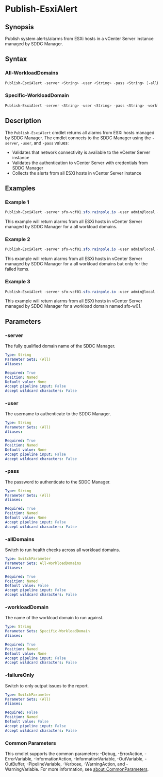 # Publish-EsxiAlert

## Synopsis

Publish system alerts/alarms from ESXi hosts in a vCenter Server instance managed by SDDC Manager.

## Syntax

### All-WorkloadDomains

```powershell
Publish-EsxiAlert -server <String> -user <String> -pass <String> [-allDomains] [-failureOnly] [<CommonParameters>]
```

### Specific-WorkloadDomain

```powershell
Publish-EsxiAlert -server <String> -user <String> -pass <String> -workloadDomain <String> [-failureOnly] [<CommonParameters>]
```

## Description

The `Publish-EsxiAlert` cmdlet returns all alarms from ESXi hosts managed by SDDC Manager.
The cmdlet connects to the SDDC Manager using the `-server`, `-user`, and `-pass` values:

- Validates that network connectivity is available to the vCenter Server instance
- Validates the authentication to vCenter Server with credentials from SDDC Manager
- Collects the alerts from all ESXi hosts in vCenter Server instance

## Examples

### Example 1

```powershell
Publish-EsxiAlert -server sfo-vcf01.sfo.rainpole.io -user admin@local -pass VMw@re1!VMw@re1! -allDomains
```

This example will return alarms from all ESXi hosts in vCenter Server managed by SDDC Manager for a all workload domains.

### Example 2

```powershell
Publish-EsxiAlert -server sfo-vcf01.sfo.rainpole.io -user admin@local -pass VMw@re1!VMw@re1! -allDomains -failureOnly
```

This example will return alarms from all ESXi hosts in vCenter Server managed by SDDC Manager for a all workload domains but only for the failed items.

### Example 3

```powershell
Publish-EsxiAlert -server sfo-vcf01.sfo.rainpole.io -user admin@local -pass VMw@re1!VMw@re1! -workloadDomain sfo-w01
```

This example will return alarms from all ESXi hosts in vCenter Server managed by SDDC Manager for a workload domain named sfo-w01.

## Parameters

### -server

The fully qualified domain name of the SDDC Manager.

```yaml
Type: String
Parameter Sets: (All)
Aliases:

Required: True
Position: Named
Default value: None
Accept pipeline input: False
Accept wildcard characters: False
```

### -user

The username to authenticate to the SDDC Manager.

```yaml
Type: String
Parameter Sets: (All)
Aliases:

Required: True
Position: Named
Default value: None
Accept pipeline input: False
Accept wildcard characters: False
```

### -pass

The password to authenticate to the SDDC Manager.

```yaml
Type: String
Parameter Sets: (All)
Aliases:

Required: True
Position: Named
Default value: None
Accept pipeline input: False
Accept wildcard characters: False
```

### -allDomains

Switch to run health checks across all workload domains.

```yaml
Type: SwitchParameter
Parameter Sets: All-WorkloadDomains
Aliases:

Required: True
Position: Named
Default value: False
Accept pipeline input: False
Accept wildcard characters: False
```

### -workloadDomain

The name of the workload domain to run against.

```yaml
Type: String
Parameter Sets: Specific-WorkloadDomain
Aliases:

Required: True
Position: Named
Default value: None
Accept pipeline input: False
Accept wildcard characters: False
```

### -failureOnly

Switch to only output issues to the report.

```yaml
Type: SwitchParameter
Parameter Sets: (All)
Aliases:

Required: False
Position: Named
Default value: False
Accept pipeline input: False
Accept wildcard characters: False
```

### Common Parameters

This cmdlet supports the common parameters: -Debug, -ErrorAction, -ErrorVariable, -InformationAction, -InformationVariable, -OutVariable, -OutBuffer, -PipelineVariable, -Verbose, -WarningAction, and -WarningVariable. For more information, see [about_CommonParameters](http://go.microsoft.com/fwlink/?LinkID=113216).
